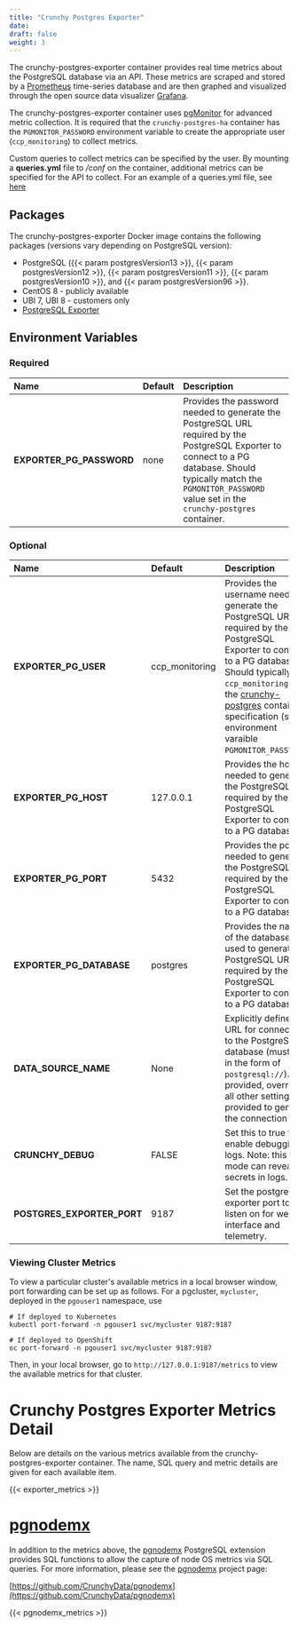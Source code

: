 ```yaml
---
title: "Crunchy Postgres Exporter"
date:
draft: false
weight: 3
---
```


The crunchy-postgres-exporter container provides real time metrics about the PostgreSQL database
via an API. These metrics are scraped and stored by a [Prometheus](https://prometheus.io)
time-series database and are then graphed and visualized through the open source data
visualizer [Grafana](https://grafana.com/).

The crunchy-postgres-exporter container uses [pgMonitor](https://github.com/CrunchyData/pgmonitor) for advanced metric collection.
It is required that the `crunchy-postgres-ha` container has the `PGMONITOR_PASSWORD` environment
variable to create the appropriate user (`ccp_monitoring`) to collect metrics.

Custom queries to collect metrics can be specified by the user. By
mounting a **queries.yml** file to */conf* on the container, additional metrics
can be specified for the API to collect. For an example of a queries.yml file, see
[here](https://github.com/CrunchyData/pgmonitor/blob/master/exporter/postgres/queries_common.yml)

## Packages

The crunchy-postgres-exporter Docker image contains the following packages (versions vary depending on PostgreSQL version):

* PostgreSQL ({{< param postgresVersion13 >}}, {{< param postgresVersion12 >}}, {{< param postgresVersion11 >}}, {{< param postgresVersion10 >}}, and {{< param postgresVersion96 >}}.
* CentOS 8 - publicly available
* UBI 7, UBI 8  - customers only
* [PostgreSQL Exporter](https://github.com/wrouesnel/postgres_exporter)

## Environment Variables

### Required
**Name**|**Default**|**Description**
:-----|:-----|:-----
**EXPORTER_PG_PASSWORD**|none|Provides the password needed to generate the PostgreSQL URL required by the PostgreSQL Exporter to connect to a PG database.  Should typically match the `PGMONITOR_PASSWORD` value set in the `crunchy-postgres` container.|

### Optional
**Name**|**Default**|**Description**
:-----|:-----|:-----
**EXPORTER_PG_USER**|ccp_monitoring|Provides the username needed to generate the PostgreSQL URL required by the PostgreSQL Exporter to connect to a PG database.  Should typically be `ccp_monitoring` per the [crunchy-postgres](/container-specifications/crunchy-postgres) container specification (see environment varaible `PGMONITOR_PASSWORD`).
**EXPORTER_PG_HOST**|127.0.0.1|Provides the host needed to generate the PostgreSQL URL required by the PostgreSQL Exporter to connect to a PG database|
**EXPORTER_PG_PORT**|5432|Provides the port needed to generate the PostgreSQL URL required by the PostgreSQL Exporter to connect to a PG database|
**EXPORTER_PG_DATABASE**|postgres|Provides the name of the database used to generate the PostgreSQL URL required by the PostgreSQL Exporter to connect to a PG database|
**DATA_SOURCE_NAME**|None|Explicitly defines the URL for connecting to the PostgreSQL database (must be in the form of `postgresql://`).  If provided, overrides all other settings provided to generate the connection URL.
**CRUNCHY_DEBUG**|FALSE|Set this to true to enable debugging in logs. Note: this mode can reveal secrets in logs.
**POSTGRES_EXPORTER_PORT**|9187|Set the postgres-exporter port to listen on for web interface and telemetry.

### Viewing Cluster Metrics

To view a particular cluster's available metrics in a local browser window, port forwarding can be set up as follows.
For a pgcluster, `mycluster`, deployed in the `pgouser1` namespace, use

```
# If deployed to Kubernetes
kubectl port-forward -n pgouser1 svc/mycluster 9187:9187

# If deployed to OpenShift
oc port-forward -n pgouser1 svc/mycluster 9187:9187
```

Then, in your local browser, go to `http://127.0.0.1:9187/metrics` to view the available metrics for that cluster.



# Crunchy Postgres Exporter Metrics Detail

Below are details on the various metrics available from the crunchy-postgres-exporter container.
The name, SQL query and metric details are given for each available item.

{{< exporter_metrics >}}

# [pgnodemx](https://github.com/CrunchyData/pgnodemx)

In addition to the metrics above, the [pgnodemx](https://github.com/CrunchyData/pgnodemx) PostgreSQL extension provides SQL functions to allow the capture of node OS metrics via SQL queries. For more information, please see the [pgnodemx](https://github.com/CrunchyData/pgnodemx) project page:

[https://github.com/CrunchyData/pgnodemx](https://github.com/CrunchyData/pgnodemx)

{{< pgnodemx_metrics >}}
